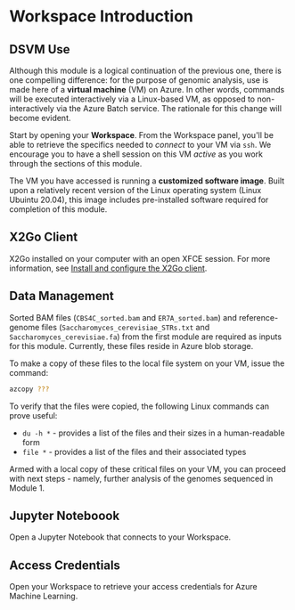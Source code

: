 # Workspace Introduction

<!--- edit needed --->

## DSVM Use 

Although this module is a logical continuation of the previous one, there is one compelling difference: for the purpose of genomic analysis, use is made here of a **virtual machine** (VM) on Azure. In other words, commands will be executed interactively via a Linux-based VM, as opposed to non-interactively via the Azure Batch service. The rationale for this change will become evident.

<!--- has it become eviudent? --->

Start by opening your **Workspace**. From the Workspace panel, you'll be able to retrieve the specifics needed to _connect_ to your VM via `ssh`. We encourage you to have a shell session on this VM _active_ as you work through the sections of this module. 

The VM you have accessed is running a **customized software image**. Built upon a relatively recent version of the Linux operating system (Linux Ubuintu 20.04), this image includes pre-installed software required for completion of this module. 

<!--- check O/S version --->

## X2Go Client 

X2Go installed on your computer with an open XFCE session. For more information, see [Install and configure the X2Go client](https://learn.microsoft.com/en-us/azure/machine-learning/data-science-virtual-machine/dsvm-ubuntu-intro#x2go). 

## Data Management 

Sorted BAM files (`CBS4C_sorted.bam` and `ER7A_sorted.bam`) and reference-genome files (`Saccharomyces_cerevisiae_STRs.txt` and `Saccharomyces_cerevisiae.fa`) from the first module are required as inputs for this module. Currently, these files reside in Azure blob storage. 

To make a copy of these files to the local file system on your VM, issue the command:

```bash
azcopy ???
```

To verify that the files were copied, the following Linux commands can prove useful:

- `du -h *` - provides a list of the files and their sizes in a human-readable form
- `file *` - provides a list of the files and their associated types 

<!--- include reference outputs for above commands? --->

Armed with a local copy of these critical files on your VM, you can proceed with next steps - namely, further analysis of the genomes sequenced in Module 1. 

## Jupyter Noteboook 

Open a Jupyter Notebook that connects to your Workspace. 

## Access Credentials 

Open your Workspace to retrieve your access credentials for Azure Machine Learning. 


